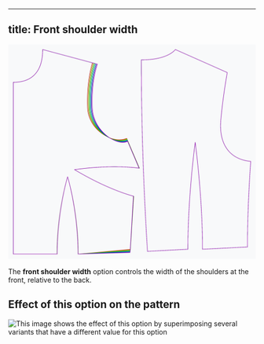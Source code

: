 ***

## title: Front shoulder width

![The effect of the front shoulder width option on the pattern](sample.png)

The **front shoulder width** option controls the width of the shoulders at the front, relative to the back.

## Effect of this option on the pattern

![This image shows the effect of this option by superimposing several variants that have a different value for this option](bella\_frontshoulderwidth\_sample.svg "Effect of this option on the pattern")
